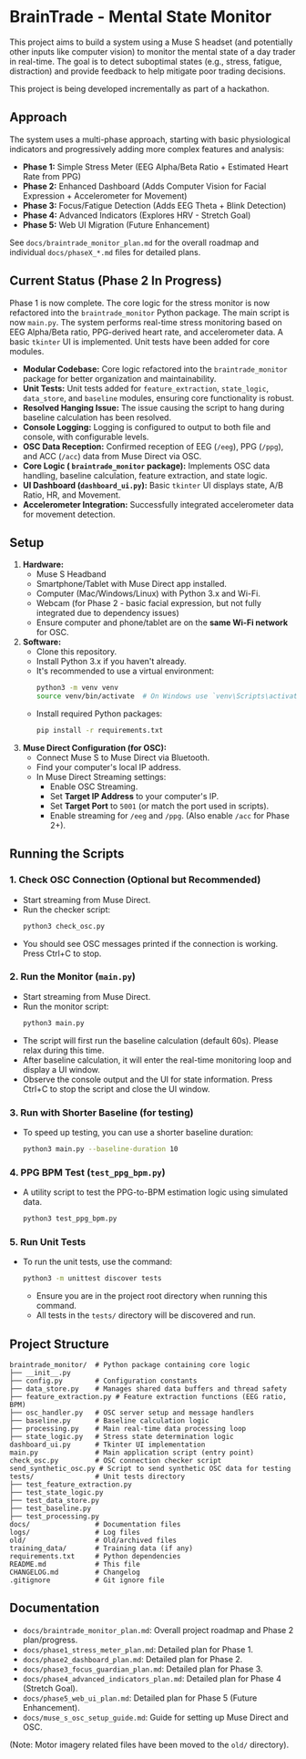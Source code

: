 # BrainTrade - Mental State Monitor

This project aims to build a system using a Muse S headset (and potentially other inputs like computer vision) to monitor the mental state of a day trader in real-time. The goal is to detect suboptimal states (e.g., stress, fatigue, distraction) and provide feedback to help mitigate poor trading decisions.

This project is being developed incrementally as part of a hackathon.

## Approach

The system uses a multi-phase approach, starting with basic physiological indicators and progressively adding more complex features and analysis:

*   **Phase 1:** Simple Stress Meter (EEG Alpha/Beta Ratio + Estimated Heart Rate from PPG)
*   **Phase 2:** Enhanced Dashboard (Adds Computer Vision for Facial Expression + Accelerometer for Movement)
*   **Phase 3:** Focus/Fatigue Detection (Adds EEG Theta + Blink Detection)
*   **Phase 4:** Advanced Indicators (Explores HRV - Stretch Goal)
*   **Phase 5:** Web UI Migration (Future Enhancement)

See `docs/braintrade_monitor_plan.md` for the overall roadmap and individual `docs/phaseX_*.md` files for detailed plans.

## Current Status (Phase 2 In Progress)

Phase 1 is now complete. The core logic for the stress monitor is now refactored into the `braintrade_monitor` Python package. The main script is now `main.py`. The system performs real-time stress monitoring based on EEG Alpha/Beta ratio, PPG-derived heart rate, and accelerometer data. A basic `tkinter` UI is implemented. Unit tests have been added for core modules.

*   **Modular Codebase:** Core logic refactored into the `braintrade_monitor` package for better organization and maintainability.
*   **Unit Tests:** Unit tests added for `feature_extraction`, `state_logic`, `data_store`, and `baseline` modules, ensuring core functionality is robust.
*   **Resolved Hanging Issue:** The issue causing the script to hang during baseline calculation has been resolved.
*   **Console Logging:** Logging is configured to output to both file and console, with configurable levels.
*   **OSC Data Reception:** Confirmed reception of EEG (`/eeg`), PPG (`/ppg`), and ACC (`/acc`) data from Muse Direct via OSC.
*   **Core Logic ( `braintrade_monitor` package):** Implements OSC data handling, baseline calculation, feature extraction, and state logic.
*   **UI Dashboard (`dashboard_ui.py`):** Basic `tkinter` UI displays state, A/B Ratio, HR, and Movement.
*   **Accelerometer Integration:** Successfully integrated accelerometer data for movement detection.
## Setup

1.  **Hardware:**
    *   Muse S Headband
    *   Smartphone/Tablet with Muse Direct app installed.
    *   Computer (Mac/Windows/Linux) with Python 3.x and Wi-Fi.
    *   Webcam (for Phase 2 - basic facial expression, but not fully integrated due to dependency issues)
    *   Ensure computer and phone/tablet are on the **same Wi-Fi network** for OSC.
2.  **Software:**
    *   Clone this repository.
    *   Install Python 3.x if you haven't already.
    *   It's recommended to use a virtual environment:
        ```bash
        python3 -m venv venv
        source venv/bin/activate  # On Windows use `venv\Scripts\activate`
        ```
    *   Install required Python packages:
        ```bash
        pip install -r requirements.txt
        ```
3.  **Muse Direct Configuration (for OSC):**
    *   Connect Muse S to Muse Direct via Bluetooth.
    *   Find your computer's local IP address.
    *   In Muse Direct Streaming settings:
        *   Enable OSC Streaming.
        *   Set **Target IP Address** to your computer's IP.
        *   Set **Target Port** to `5001` (or match the port used in scripts).
        *   Enable streaming for `/eeg` and `/ppg`. (Also enable `/acc` for Phase 2+).

## Running the Scripts

### 1. Check OSC Connection (Optional but Recommended)

*   Start streaming from Muse Direct.
*   Run the checker script:
    ```bash
    python3 check_osc.py
    ```
*   You should see OSC messages printed if the connection is working. Press Ctrl+C to stop.

### 2. Run the Monitor (`main.py`)

*   Start streaming from Muse Direct.
*   Run the monitor script:
    ```bash
    python3 main.py
    ```
*   The script will first run the baseline calculation (default 60s). Please relax during this time.
*   After baseline calculation, it will enter the real-time monitoring loop and display a UI window.
*   Observe the console output and the UI for state information. Press Ctrl+C to stop the script and close the UI window.

### 3. Run with Shorter Baseline (for testing)

*   To speed up testing, you can use a shorter baseline duration:
    ```bash
    python3 main.py --baseline-duration 10 
    ```

### 4. PPG BPM Test (`test_ppg_bpm.py`)

*   A utility script to test the PPG-to-BPM estimation logic using simulated data.
    ```bash
    python3 test_ppg_bpm.py
    ```

### 5. Run Unit Tests

*   To run the unit tests, use the command:
    ```bash
    python3 -m unittest discover tests
    ```
    *   Ensure you are in the project root directory when running this command.
    *   All tests in the `tests/` directory will be discovered and run.

## Project Structure

```
braintrade_monitor/  # Python package containing core logic
├── __init__.py
├── config.py        # Configuration constants
├── data_store.py    # Manages shared data buffers and thread safety
├── feature_extraction.py # Feature extraction functions (EEG ratio, BPM)
├── osc_handler.py   # OSC server setup and message handlers
├── baseline.py      # Baseline calculation logic
├── processing.py    # Main real-time data processing loop
├── state_logic.py   # Stress state determination logic
dashboard_ui.py      # Tkinter UI implementation
main.py              # Main application script (entry point)
check_osc.py         # OSC connection checker script
send_synthetic_osc.py # Script to send synthetic OSC data for testing
tests/               # Unit tests directory
├── test_feature_extraction.py
├── test_state_logic.py
├── test_data_store.py
├── test_baseline.py
├── test_processing.py
docs/                # Documentation files
logs/                # Log files
old/                 # Old/archived files
training_data/       # Training data (if any)
requirements.txt     # Python dependencies
README.md            # This file
CHANGELOG.md         # Changelog
.gitignore           # Git ignore file
```


## Documentation

*   `docs/braintrade_monitor_plan.md`: Overall project roadmap and Phase 2 plan/progress.
*   `docs/phase1_stress_meter_plan.md`: Detailed plan for Phase 1.
*   `docs/phase2_dashboard_plan.md`: Detailed plan for Phase 2.
*   `docs/phase3_focus_guardian_plan.md`: Detailed plan for Phase 3.
*   `docs/phase4_advanced_indicators_plan.md`: Detailed plan for Phase 4 (Stretch Goal).
*   `docs/phase5_web_ui_plan.md`: Detailed plan for Phase 5 (Future Enhancement).
*   `docs/muse_s_osc_setup_guide.md`: Guide for setting up Muse Direct and OSC.

(Note: Motor imagery related files have been moved to the `old/` directory).